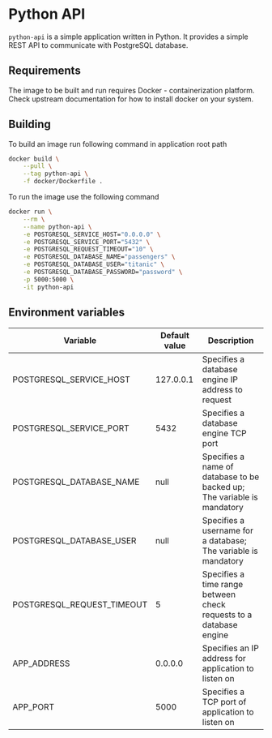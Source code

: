 # Python API

```python-api``` is a simple application written in Python. It provides a simple REST API to communicate with PostgreSQL database.

## Requirements

The image to be built and run requires Docker - containerization platform. Check upstream documentation for how to install docker on your system.

## Building

To build an image run following command in application root path

```bash
docker build \
    --pull \
    --tag python-api \
    -f docker/Dockerfile .
```

To run the image use the following command

```bash
docker run \
    --rm \
    --name python-api \
    -e POSTGRESQL_SERVICE_HOST="0.0.0.0" \
    -e POSTGRESQL_SERVICE_PORT="5432" \
    -e POSTGRESQL_REQUEST_TIMEOUT="10" \
    -e POSTGRESQL_DATABASE_NAME="passengers" \
    -e POSTGRESQL_DATABASE_USER="titanic" \
    -e POSTGRESQL_DATABASE_PASSWORD="password" \
    -p 5000:5000 \
    -it python-api
```

## Environment variables

| Variable            | Default value   | Description |
| ------------------- | --------------- | ----------- |
| POSTGRESQL_SERVICE_HOST    | 127.0.0.1 | Specifies a database engine IP address to request |
| POSTGRESQL_SERVICE_PORT    | 5432 | Specifies a database engine TCP port |
| POSTGRESQL_DATABASE_NAME   | null | Specifies a name of database to be backed up; The variable is mandatory |
| POSTGRESQL_DATABASE_USER   | null | Specifies a username for a database; The variable is mandatory |
| POSTGRESQL_REQUEST_TIMEOUT | 5 | Specifies a time range between check requests to a database engine |
| APP_ADDRESS                | 0.0.0.0 | Specifies an IP address for application to listen on |
| APP_PORT                   | 5000 | Specifies a TCP port of application to listen on |
